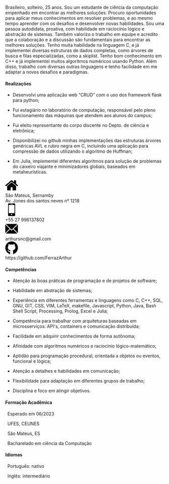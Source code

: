 <link rel="stylesheet" href="./main.css">

<body>

<div class="flex-container">

  <div class="flex-child left">
    
Brasileiro, solteiro, 25 anos. Sou um estudante de ciência da computação empenhado em encontrar as melhores soluções. Procuro oportunidades para aplicar meus conhecimentos em resolver problemas, e ao mesmo tempo aprender com os desafios e desenvolver novas habilidades. Sou uma pessoa autodidata, proativa, com habilidade em raciocínio lógico e abstração de sistemas. Também valorizo o trabalho em equipe e acredito que a colaboração e a discussão são fundamentais para encontrar as melhores soluções. Tenho muita habilidade na linguagem C, e já implementei diversas estruturas de dados completas, como árvores de busca e filas especializadas, como a skiplist. Tenho bom conhecimento em C++ e já implementei muitos algoritmos numéricos usando Python. Além disso, trabalho com diversas outras linguagens e tenho facilidade em me adaptar a novos desafios e paradigmas.
    
#### Realizações
    
- Desenvolvi uma aplicação web “CRUD” com o uso dos framework flask para python;
- Fui estagiário no laboratório de computação, responsável pelo pleno funcionamento das máquinas que atendem aos alunos do campus;
- Fui eleito representante do corpo discente no Depto. de ciência e eletrônica;
- Disponibilizei no github minhas implementações das estruturas árvores genéricas AVL e rubro negra em C, incluindo uma aplicação para compressão de dados utilizando o algoritmo de Huffman;
- Em Julia, implementei diferentes algoritmos para solução de problemas do caixeiro viajante e minimizadores globais,  baseados em metaheurísticas.

  </div>
  
  <div class="flex-child right">
    <div class="flex-child right">
  
    <div class ="flex-container">
    	<div class ="flex-child-image">
      		<img src="https://github.com/FerrazArthur/ferrazarthur.github.io/blob/main/icons/home.png", width=40px>
      	</div>
      	<div class="flex-child-text">
      		São Mateus, Sernamby<br>Av. Jones dos santos neves nº 1218
       	</div>
    </div>
    <div class ="flex-container">
    	<div class ="flex-child-image">
      		<img src="https://github.com/FerrazArthur/ferrazarthur.github.io/blob/main/icons/cell-phone.png", width=40px>
        </div>
        <div class="flex-child-text">
        	+55 27 996137802
        </div>
    </div>
    <div class ="flex-container">
    	<div class ="flex-child-image">
      <img src="https://github.com/FerrazArthur/ferrazarthur.github.io/blob/main/icons/email.png", width=40px> 
      	</div>
        <div class="flex-child-text">
        	arthursnc@gmail.com
        </div>
    </div>
    <div class ="flex-container">
    	<div class ="flex-child-image">
      		<img src="https://github.com/FerrazArthur/ferrazarthur.github.io/blob/main/icons/github.png", width=40px>
        </div>
        <div class="flex-child-text">
        	https://github.com/FerrazArthur
        </div>
    </div>
      
#### Competências

- Atenção às boas práticas de programação e de projetos de software;

- Habilidade em abstração de sistemas;

- Experiência em diferentes ferramentas e linguagens como C, C++, SQL, GNU, GIT, CSS, VIM, LaTeX, makefile, Javascript, Python, Java, Bash Shell Script, Processing, Prolog, Excel e Julia;

- Competência para trabalhar com arquiteturas baseadas em microsserviços: API's, containers e comunicação distribuída;

- Facilidade em adquirir conhecimentos de forma autônoma;

- Afinidade com algoritmos numéricos e raciocínio lógico-matemático;

- Aptidão para programação procedural, orientada a objetos ou eventos, funcional e lógica;

- Atenção a detalhes e habilidades em comunicação;

- Flexibilidade para adaptação em diferentes grupos de trabalho;

- Disciplina e foco em atingir objetivos.

#### Formação Acadêmica

&ensp;Esperado em 06/2023 

&ensp;UFES, CEUNES 

&ensp;São Mateus, ES   

&ensp;Bacharelado em ciência da Computação

#### Idiomas

&ensp;Português: nativo    

&ensp;Inglês: intermediário

  </div>
  
</div>
</body>
